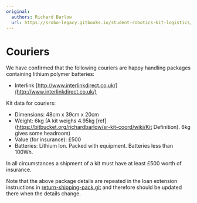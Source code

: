 ```yaml
---
original:
  authors: Richard Barlow
  url: https://srobo-legacy.gitbooks.io/student-robotics-kit-logistics/kit-transport/couriers.html
---
```

# Couriers

We have confirmed that the following couriers are happy handling packages containing lithium polymer batteries:

* Interlink [http://www.interlinkdirect.co.uk/](http://www.interlinkdirect.co.uk/)

Kit data for couriers:

* Dimensions: 48cm x 39cm x 20cm
* Weight: 6kg (A kit weighs 4.95kg [ref](https://bitbucket.org/richardbarlow/sr-kit-coord/wiki/Kit Definition). 6kg gives some headroom)
* Value (for insurance): £500
* Batteries: Lithium Ion. Packed with equipment. Batteries less than 100Wh.

In all circumstances a shipment of a kit must have at least £500 worth of insurance.

Note that the above package details are repeated in the loan extension instructions in [return-shipping-pack.git](https://github.com/srobo/return-shipping-pack/tree/master/instructions) and therefore should be updated there when the details change.
